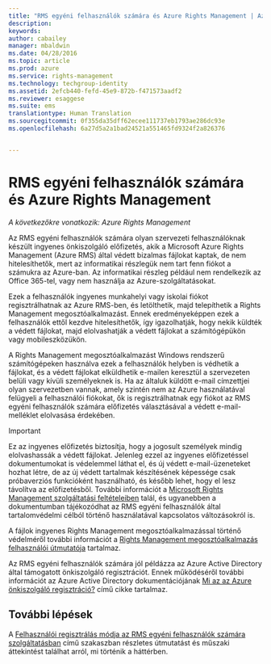 ```yaml
---
title: "RMS egyéni felhasználók számára és Azure Rights Management | Azure RMS"
description: 
keywords: 
author: cabailey
manager: mbaldwin
ms.date: 04/28/2016
ms.topic: article
ms.prod: azure
ms.service: rights-management
ms.technology: techgroup-identity
ms.assetid: 2efcb440-fefd-45e9-872b-f471573aadf2
ms.reviewer: esaggese
ms.suite: ems
translationtype: Human Translation
ms.sourcegitcommit: 0f355da35dff62ecee111737eb1793ae286dc93e
ms.openlocfilehash: 6a27d5a2a1bad24521a551465fd9324f2a826376


---
```


# RMS egyéni felhasználók számára és Azure Rights Management

*A következőkre vonatkozik: Azure Rights Management*

Az RMS egyéni felhasználók számára olyan szervezeti felhasználóknak készült ingyenes önkiszolgáló előfizetés, akik a Microsoft Azure Rights Management (Azure RMS) által védett bizalmas fájlokat kaptak, de nem hitelesíthetők, mert az informatikai részlegük nem tart fenn fiókot a számukra az Azure-ban. Az informatikai részleg például nem rendelkezik az Office 365-tel, vagy nem használja az Azure-szolgáltatásokat.

Ezek a felhasználók ingyenes munkahelyi vagy iskolai fiókot regisztrálhatnak az Azure RMS-ben, és letölthetik, majd telepíthetik a Rights Management megosztóalkalmazást. Ennek eredményeképpen ezek a felhasználók ettől kezdve hitelesíthetők, így igazolhatják, hogy nekik küldték a védett fájlokat, majd elolvashatják a védett fájlokat a számítógépükön vagy mobileszközükön.

A Rights Management megosztóalkalmazást Windows rendszerű számítógépeken használva ezek a felhasználók helyben is védhetik a fájlokat, és a védett fájlokat elküldhetik e-mailen keresztül a szervezeten belüli vagy kívüli személyeknek is. Ha az általuk küldött e-mail címzettjei olyan szervezetben vannak, amely szintén nem az Azure használatával felügyeli a felhasználói fiókokat, ők is regisztrálhatnak egy fiókot az RMS egyéni felhasználók számára előfizetés választásával a védett e-mail-melléklet elolvasása érdekében.

> [!IMPORTANT]
> Ez az ingyenes előfizetés biztosítja, hogy a jogosult személyek mindig elolvashassák a védett fájlokat. Jelenleg ezzel az ingyenes előfizetéssel dokumentumokat is védelemmel láthat el, és új védett e-mail-üzeneteket hozhat létre, de az új védett tartalmak készítésének képessége csak próbaverziós funkcióként használható, és később lehet, hogy el lesz távolítva az előfizetésből. További információt a [Microsoft Rights Management szolgáltatási feltételeiben](https://portal.aadrm.com/Legal/Service) talál, és ugyanebben a dokumentumban tájékozódhat az RMS egyéni felhasználók által tartalomvédelmi célból történő használatával kapcsolatos változásokról is.

A fájlok ingyenes Rights Management megosztóalkalmazással történő védelméről további információt a [Rights Management megosztóalkalmazás felhasználói útmutatója](../rms-client/sharing-app-user-guide.md) tartalmaz.

Az RMS egyéni felhasználók számára jól példázza az Azure Active Directory által támogatott önkiszolgáló regisztrációt. Ennek működéséről további információt az Azure Active Directory dokumentációjának [Mi az az Azure önkiszolgáló regisztráció?](/active-directory/active-directory-self-service-signup) című cikke tartalmaz. 

## További lépések
A [Felhasználói regisztrálás módja az RMS egyéni felhasználók számára szolgáltatásban](rms-for-individuals-user-sign-up.md) című szakaszban részletes útmutatást és műszaki áttekintést találhat arról, mi történik a háttérben. 




<!--HONumber=Jun16_HO4-->


